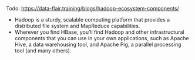 Todo: https://data-flair.training/blogs/hadoop-ecosystem-components/

* Hadoop is a sturdy, scalable computing platform
that provides a distributed file system and MapReduce capabilities.
* Wherever you find HBase, you’ll find Hadoop and other infrastructural components that
you can use in your own applications, such as Apache Hive, a data warehousing
tool, and Apache Pig, a parallel processing tool (and many others).
